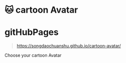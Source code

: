 <!--
 * @Descripttion: 
 * @version: 
 * @Author: MiKin
 * @Date: 2022-01-19 21:48:11
 * @LastEditors: MiKin
 * @LastEditTime: 2022-01-20 16:52:31
 * @FilePath: \cartoon-avatar\README.md
-->
# 🐱 cartoon Avatar

# gitHubPages 
> https://songdaochuanshu.github.io/cartoon-avatar/

Choose your cartoon Avatar
